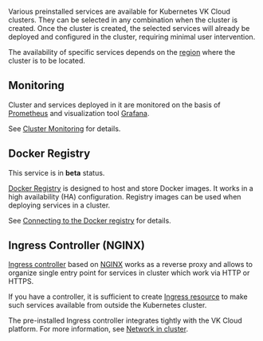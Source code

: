 Various preinstalled services are available for Kubernetes VK Cloud clusters. They can be selected in any combination when the cluster is created. Once the cluster is created, the selected services will already be deployed and configured in the cluster, requiring minimal user intervention.

<info>

The availability of specific services depends on the [region](../../../../account/concepts/regions) where the cluster is to be located.

</info>

## Monitoring

Cluster and services deployed in it are monitored on the basis of [Prometheus](https://prometheus.io/) and visualization tool [Grafana](https://grafana.com/).

See [Cluster Monitoring](../../../monitoring#using-grafana) for details.

## Docker Registry

<info>

This service is in **beta** status.

</info>

[Docker Registry](https://docs.docker.com/registry/) is designed to host and store Docker images. It works in a high availability (HA) configuration. Registry images can be used when deploying services in a cluster.

See [Connecting to the Docker registry](../../../connect/docker-registry/) for details.

## Ingress Controller (NGINX)

[Ingress controller](https://kubernetes.io/docs/concepts/services-networking/ingress/) based on [NGINX](https://docs.nginx.com/nginx-ingress-controller/intro/overview/) works as a reverse proxy and allows to organize single entry point for services in cluster which work via HTTP or HTTPS.

If you have a controller, it is sufficient to create [Ingress resource](https://kubernetes.io/docs/concepts/services-networking/ingress/) to make such services available from outside the Kubernetes cluster.

The pre-installed Ingress controller integrates tightly with the VK Cloud platform. For more information, see [Network in cluster](../../network/).
